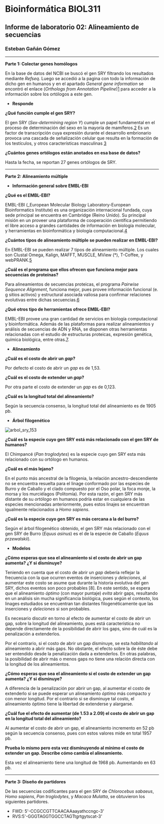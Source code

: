 # Bioinformática BIOL311## Informe de laboratorio 02: Alineamiento de secuencias ### Esteban  Gañán Gómez___**Parte 1: Colectar genes homólogos**En la base de datos del NCBI se buscó el gen SRY filtrando los resultados mediante _Refseq_. Luego se accedió a la pagina con todo la información de dicho gen en humanos y en el apartado _General gene information_ se encontró el enlace (_Orthologs from Annotation Pipeline_)[1](https://www.ncbi.nlm.nih.gov/gene/?Term=ortholog_gene_6736[group]) para acceder a la información sobre los ortólogos a este gen.- **Responde****¿Qué función cumple el gen SRY?**El gen SRY (_Sex-determining region Y_) cumple un papel fundamental en el proceso de determinación del sexo en la mayoría de mamíferos.[2](https://www.ncbi.nlm.nih.gov/pubmed/19027189) Es un factor de transcripción cuya expresión durante el desarrollo embrionario provoca una cascada de señalización celular que resulta en la formación de los testículos, y otros características masculinas [3](https://www.ncbi.nlm.nih.gov/pubmed/11990798)  **¿Cuántos genes ortólogos están anotados en esa base de datos?**Hasta la fecha, se reportan 27 genes ortólogos de SRY.___**Parte 2: Alineamiento múltiple*** **Información general sobre EMBL-EBI****¿Qué es el EMBL-EBI?**EMBL-EBI (_European Molecular Biology Laboratory-European Bioinformatics Institute) es una organización internacional fundada, cuya sede principal se encuentra en Cambridge (Reino Unido). Su principal misión en un proveer una plataforma de cooperación científica permitiendo el libre acceso a grandes cantidades de información en biología molecular, y herramientas en bioinformática y biología computacional.[4](https://www.ebi.ac.uk/about)**¿Cuántos tipos de alineamiento múltiple se pueden realizar en EMBL-EBI?**En EMBL-EBI se pueden realizar 7 tipos de alineamiento múltiple. Los cuales son Clustal Omega, Kalign, MAFFT, MUSCLE, MView (*), T-Coffee, y webPRANK.[5](https://www.ebi.ac.uk/Tools/msa/)**¿Cuál es el programa que ellos ofrecen que funciona mejor para secuencias de proteínas?**Para alineamientos de secuencias proteicas, el programa _Pairwise Sequence Alignment_, funciona mejor, pues provee información funcional (e. g sitios activos) y estructural asociada valiosa para confirmar relaciones evolutivas entre dichas secuencias.[6](http://www.bpc.uni-frankfurt.de/guentert/wiki/images/5/58/121102_PairwiseAlignment.pdf)**¿Qué otros tipo de herramientas ofrece EMBL-EBI?**EMBL-EBI provee una gran cantidad de servicios en biología computacional y bioinformática. Además de las plataformas para realizar alineamientos y análisis de secuencias de ADN y RNA, se disponen otras herramientas relacionadas con el estudio de estructuras proteicas, expresión genética, química biológica, entre otras.[7](https://www.ebi.ac.uk/services/dna-rna).* **Alineamiento** **¿Cuál es el costo de abrir un _gap_?**Por defecto el costo de abrir un _gap_ es de 1,53.**¿Cuál es el costo de extender un _gap_?**Por otra parte el costo de extender un _gap_ es de 0,123.**¿Cuál es la longitud total del alineamiento?**Según la secuencia consenso, la longitud total del alineamiento es de 1905 pb. * **Árbol filogenético**![arbol_sry_153](https://user-images.githubusercontent.com/37596314/37909497-7521fcfc-30e1-11e8-8ce5-3d3d389393e1.PNG)**¿Cuál es la especie cuyo gen SRY está más relacionado con el gen SRY de humanos?**El Chimpancé (_Pan troglodytes_) es la especie cuyo gen SRY esta más relacionado con su ortólogo en humanos.  	**¿Cuál es el más lejano?**En el  punto más ancestral de la filogenia, la relación ancestro-descendiente no se encuentra resuelta para el linage conformado por las especies de Burro y de Caballo  y el clado  compuesto por el Oso polar, la foca monje, la morsa y los murciélagos (Politomía). Por esta razón, el gen SRY más distante de su _ortólogo_ en humanos podría estar en cualquiera de las especies mencionadas anteriormente, pues estos linajes se encuentran igualmente relacionados a _Homo sapiens_. **¿Cuál es la especie cuyo gen SRY es más cercana a la del burro?**Según el árbol filogenético obtenido, el gen SRY más relacionado con el gen SRY de Burro  (_Equus asinus_) es el de la especie de Caballo (_Equus przewalskii_).* **Modelos****¿Cómo esperas que sea el alineamiento si el costo de abrir un gap aumenta? ¿Y si disminuye?**Teniendo en cuenta que el costo de abrir un _gap_ debería reflejar la frecuencia con la que ocurren eventos de inserciones y _deleciones_, al aumentar este costo se asume que durante la historia evolutiva del gen SRY, dichos eventos son poco probables [8]. En este sentido, se espera que el alineamiento _óptimo_ (con mayor puntaje) _evita_ abrir gaps,  resultando en un análisis sin mucha significancia biológica, pues según el contexto, los linages estudiados se encuentran tan distantes filogenéticamente que las inserciones y _deleciones_ si son probables.Es necesario discutir en torno al efecto de aumentar el costo de abrir un gap, sobre la longitud del alineamiento, pues está característica no depende directamente de la posibilidad de abrir los gaps, sino de cuál es la penalización a extenderlos. Por el contrario, si el costo de abrir un gap disminuye, se esta _habilitando_ al alineamiento a abrir más gaps. No obstante, el efecto sobre la de éste debe ser entendido desde la penalización dada a extenderlos. En otras palabras, la posibilidad de abrir más o menos gaps no tiene una relación directa con la longitud de los alineamientos.    **¿Cómo esperas que sea el alineamiento si el costo de extender un gap aumenta? ¿Y si disminuye?**A diferencia de la penalización por abrir un gap, al aumentar el costo de extenderlo si se puede esperar un alineamiento _óptimo_ más compacto y con menor longitud. Por el contrario si se disminuye tal costo, el alineamiento óptimo tiene la libertad de extenderse y alargarse. **¿Cuál fue el efecto de aumentar (de 1.53 a 2.09) el costo de abrir un gap en la longitud total del alineamiento?** Al aumentar el costo de abrir un gap, el alineamiento incremento en 52 pb según la secuencia consenso, pues con estos valores mide en total 1957 pb.**Prueba lo mismo pero esta vez disminuyendo al mínimo el costo de extender un gap. Describe cómo cambia el alineamiento.**Esta vez el alineamiento tiene una longitud de 1968 pb. Aumentando en 63  pb. ___**Parte 3: Diseño de partidores**De las secuencias codificantes para el gen SRY de _Chlorocebus sabaeus_, _Homo sapiens_, _Pan troglodytes_, y  _Macaca Mulatta_, se obtuvieron los siguientes partidores.- FWD: 5'-CCGCCGTTCAACAAaayathccngc-3'- RVS:5'-GGGTAGGTGGCCTAGTtgrtgytscat-3'    